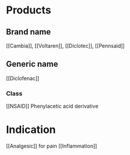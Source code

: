 # Products

## Brand name
[[Cambia]], [[Voltaren]], [[Diclotec]], [[Pennsaid]]

## Generic name
[[Diclofenac]]

### Class
[[NSAID]]
Phenylacetic acid derivative

# Indication
[[Analgesic]] for pain
[[Inflammation]]


